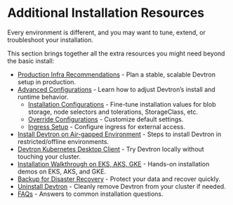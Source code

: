 # Additional Installation Resources

Every environment is different, and you may want to tune, extend, or troubleshoot your installation.

This section brings together all the extra resources you might need beyond the basic install:

* [Production Infra Recommendations](../setup/install/prod-infra.md) - Plan a stable, scalable Devtron setup in production.
* [Advanced Configurations](../setup/configurations/configurations-overview.md) - Learn how to adjust Devtron’s install and runtime behavior.
  * [Installation Configurations](../setup/install/installation-configuration.md) - Fine-tune installation values for blob storage, node selectors and tolerations, StorageClass, etc.
  * [Override Configurations](../setup/install/override-default-devtron-installation-configs.md) - Customize default settings.
  * [Ingress Setup](../setup/install/ingress-setup.md) - Configure ingress for external access.
* [Install Devtron on Air-gapped Environment](../setup/install/install-devtron-in-airgapped-environment.md) - Steps to install Devtron in restricted/offline environments.
* [Devtron Kubernetes Desktop Client](../setup/install/install-devtron-Kubernetes-client.md) - Try Devtron locally without touching your cluster.
* [Installation Walkthrough on EKS, AKS, GKE](../setup/install/demo-tutorials.md) - Hands-on installation demos on EKS, AKS, and GKE.
* [Backup for Disaster Recovery](../setup/install/devtron-backup.md) - Protect your data and recover quickly.
* [Uninstall Devtron](../resources/uninstall-devtron.md) - Cleanly remove Devtron from your cluster if needed.
* [FAQs](../setup/install/faq-on-installation.md) - Answers to common installation questions.
